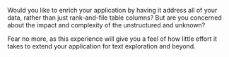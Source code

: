 Would you like to enrich your application by having it address all of your data, rather than just rank-and-file table columns?
But are you concerned about the impact and complexity of the unstructured and unknown?

Fear no more, as this experience will give you a feel of how little effort it takes to extend your application for text exploration and beyond.
